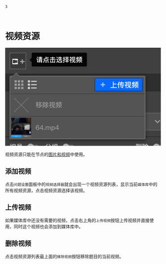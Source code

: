 ```index
3
```
```tag

```
```summary

```
# 视频资源

<img src='../../assets/snapshots/layout/media/video.png'>

视频资源只能在节点的[图片和视频](../../11nodeSettings/01questionSetting/03questionPictureAndVideo.md)中使用。

## 添加视频
点击`问题设置`面板中的`视频选择器`就会出现一个视频资源列表，显示当前`媒体库`中的所有视频资源，点击视频资源选择该视频。

## 上传视频
如果媒体库中还没有需要的视频，点击右上角的`上传视频`按钮上传视频并直接使用，同时这个视频也会添加到媒体库中。

## 删除视频
点击视频资源列表最上面的`移除视频`按钮移除题目的当前视频。

